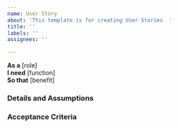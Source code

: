 ```yaml
---
name: User Story
about: 'This template is for creating User Stories  '
title: ''
labels: ''
assignees: ''

---
```


**As a** [role]  
 **I need** [function]  
 **So that** [benefit]  
   
 ### Details and Assumptions

   
 ### Acceptance Criteria  
   

